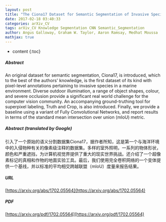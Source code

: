 ```yaml
---
layout: post
title: "The Ciona17 Dataset for Semantic Segmentation of Invasive Species in a Marine Aquaculture Environment"
date: 2017-02-18 03:40:33
categories: arXiv_CV
tags: arXiv_CV Knowledge Segmentation CNN Semantic_Segmentation
author: Angus Galloway, Graham W. Taylor, Aaron Ramsay, Medhat Moussa
mathjax: true
---
```


* content
{:toc}

##### Abstract
An original dataset for semantic segmentation, Ciona17, is introduced, which to the best of the authors' knowledge, is the first dataset of its kind with pixel-level annotations pertaining to invasive species in a marine environment. Diverse outdoor illumination, a range of object shapes, colour, and severe occlusion provide a significant real world challenge for the computer vision community. An accompanying ground-truthing tool for superpixel labeling, Truth and Crop, is also introduced. Finally, we provide a baseline using a variant of Fully Convolutional Networks, and report results in terms of the standard mean intersection over union (mIoU) metric.

##### Abstract (translated by Google)
引入了一个原始的语义分割数据集Ciona17，据作者所知，这是第一个与海洋环境中的入侵物种有关的像素级注释的数据集。多样的室外照明，一系列的物体形状，颜色和严重遮挡，为计算机视觉界提供了重大的现实世界挑战。还介绍了一个超像素标记的真相和作物的地面实验工具。最后，我们使用完全卷积网络的一个变体提供一个基线，并以标准的平均相交跨越联盟（mIoU）度量来报告结果。

##### URL
[https://arxiv.org/abs/1702.05564](https://arxiv.org/abs/1702.05564)

##### PDF
[https://arxiv.org/pdf/1702.05564](https://arxiv.org/pdf/1702.05564)

